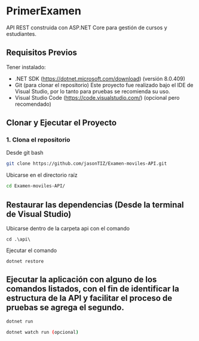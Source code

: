 # PrimerExamen

API REST construida con ASP.NET Core para gestión de cursos y estudiantes.

## Requisitos Previos

Tener instalado:

- .NET SDK (https://dotnet.microsoft.com/download) (versión 8.0.409)
- Git (para clonar el repositorio)
Este proyecto fue realizado bajo el IDE de Visual Studio, por lo tanto para pruebas se recomienda su uso.
- Visual Studio Code (https://code.visualstudio.com/) (opcional pero recomendado)


## Clonar y Ejecutar el Proyecto

### 1. Clona el repositorio

Desde git bash
```bash
git clone https://github.com/jasonTIZ/Examen-moviles-API.git
```
Ubicarse en el directorio raíz
```bash
cd Examen-moviles-API/
```
## Restaurar las dependencias (Desde la terminal de Visual Studio)

Ubicarse dentro de la carpeta api con el comando 
``` 
cd .\api\
```
Ejecutar el comando
```
dotnet restore
```
## Ejecutar la aplicación con alguno de los comandos listados, con el fin de identificar la estructura de la API y facilitar el proceso de pruebas se agrega el segundo.
```bash
dotnet run
```
```bash
dotnet watch run (opcional)
```



